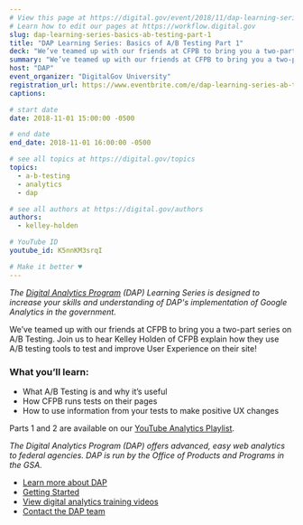 ```yaml
---
# View this page at https://digital.gov/event/2018/11/dap-learning-series-basics-ab-testing
# Learn how to edit our pages at https://workflow.digital.gov
slug: dap-learning-series-basics-ab-testing-part-1
title: "DAP Learning Series: Basics of A/B Testing Part 1"
deck: "We’ve teamed up with our friends at CFPB to bring you a two-part series on A/B Testing."
summary: "We’ve teamed up with our friends at CFPB to bring you a two-part series on A/B Testing."
host: "DAP"
event_organizer: "DigitalGov University"
registration_url: https://www.eventbrite.com/e/dap-learning-series-ab-testing-basics-part-1-registration-51480200666
captions: 

# start date
date: 2018-11-01 15:00:00 -0500

# end date
end_date: 2018-11-01 16:00:00 -0500

# see all topics at https://digital.gov/topics
topics: 
  - a-b-testing
  - analytics
  - dap

# see all authors at https://digital.gov/authors
authors: 
  - kelley-holden

# YouTube ID
youtube_id: K5nnKM3srqI

# Make it better ♥
---
```


_The [Digital Analytics Program](https://www.digitalgov.gov/services/dap/) (DAP) Learning Series is designed to increase your skills and understanding of DAP's implementation of Google Analytics in the government._

We’ve teamed up with our friends at CFPB to bring you a two-part series on A/B Testing. Join us to hear Kelley Holden of CFPB explain how they use A/B testing tools to test and improve User Experience on their site!

### What you’ll learn:

- What A/B Testing is and why it’s useful
- How CFPB runs tests on their pages
- How to use information from your tests to make positive UX changes

Parts 1 and 2 are available on our [YouTube Analytics Playlist](https://www.youtube.com/playlist?list=PLd9b-GuOJ3nEz1NYl66orgVZIu17laKba).

_The Digital Analytics Program (DAP) offers advanced, easy web analytics to federal agencies. DAP is run by the Office of Products and Programs in the GSA._

- [Learn more about DAP](https://www.digitalgov.gov/services/dap/)
- [Getting Started](https://github.com/digital-analytics-program/gov-wide-code)
- [View digital analytics training videos](https://www.youtube.com/playlist?list=PLd9b-GuOJ3nFwlyvLFUtmDpYFKezhot8P)
- [Contact the DAP team](mailto:dap@support.digitalgov.gov)

